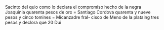 Sacinto del quio como lo declara el compromiso hecho de la negra Joaquínia quarenta pesos de oro = Santiago Cordova quarenta y nueve pesos y cinco tomines = Micanzadre fral- cisco de Meno de la plataing tres pesos y declora que 20 Dui